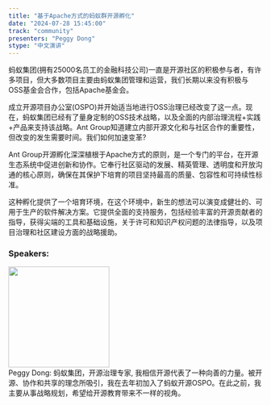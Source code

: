 ```yaml
---
title: "基于Apache方式的蚂蚁群开源孵化"
date: "2024-07-28 15:45:00" 
track: "community"
presenters: "Peggy Dong"
stype: "中文演讲"
---
```

蚂蚁集团(拥有25000名员工的金融科技公司)一直是开源社区的积极参与者，有许多项目，但大多数项目主要由蚂蚁集团管理和运营，我们长期以来没有积极与OSS基金会合作，包括Apache基金会。

成立开源项目办公室(OSPO)并开始适当地进行OSS治理已经改变了这一点。现在，蚂蚁集团已经有了量身定制的OSS技术战略，以及全面的内部治理流程+实践+产品来支持该战略。Ant Group知道建立内部开源文化和与社区合作的重要性，但改变的发生需要时间。我们如何加速变革?

Ant Group开源孵化深深植根于Apache方式的原则，是一个专门的平台，在开源生态系统中促进创新和协作。它奉行社区驱动的发展、精英管理、透明度和开放沟通的核心原则，确保在其保护下培育的项目坚持最高的质量、包容性和可持续性标准。

这种孵化提供了一个培育环境，在这个环境中，新生的想法可以演变成健壮的、可用于生产的软件解决方案。它提供全面的支持服务，包括经验丰富的开源贡献者的指导，获得尖端的工具和基础设施，关于许可和知识产权问题的法律指导，以及项目治理和社区建设方面的战略援助。
 ### Speakers: 
 <img src="https://sessionize.com/image/f673-400o400o1-4VK35jwN6xiau6NkXpBJPD.png" width="200" /><br>Peggy Dong: 蚂蚁集团，开源治理专家, 我相信开源代表了一种向善的力量。被开源、协作和共享的理念所吸引，我在去年初加入了蚂蚁开源OSPO。在此之前，我主要从事战略规划，希望给开源教育带来不一样的视角。
 <br><br>